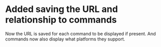 # Added saving the URL and relationship to commands

Now the URL is saved for each command to be displayed if present.
And commands now also display what platforms they support.